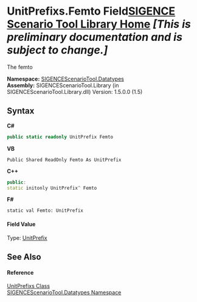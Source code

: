# UnitPrefixs.Femto Field<a href="https://github.com/ObiWanLansi/SIGENCE-Scenario-Tool">SIGENCE Scenario Tool Library Home</a> _**\[This is preliminary documentation and is subject to change.\]**_

The femto

**Namespace:**&nbsp;<a href="bee2a80e-9e49-8b3b-50de-7fe8e8e97ba8.md">SIGENCEScenarioTool.Datatypes</a><br />**Assembly:**&nbsp;SIGENCEScenarioTool.Library (in SIGENCEScenarioTool.Library.dll) Version: 1.5.0.0 (1.5)

## Syntax

**C#**<br />
``` C#
public static readonly UnitPrefix Femto
```

**VB**<br />
``` VB
Public Shared ReadOnly Femto As UnitPrefix
```

**C++**<br />
``` C++
public:
static initonly UnitPrefix^ Femto
```

**F#**<br />
``` F#
static val Femto: UnitPrefix
```


#### Field Value
Type: <a href="57857224-c842-1fc5-5e87-5270dfef4990.md">UnitPrefix</a>

## See Also


#### Reference
<a href="a24366dd-29db-eb7c-57b4-0ecafb78c57c.md">UnitPrefixs Class</a><br /><a href="bee2a80e-9e49-8b3b-50de-7fe8e8e97ba8.md">SIGENCEScenarioTool.Datatypes Namespace</a><br />